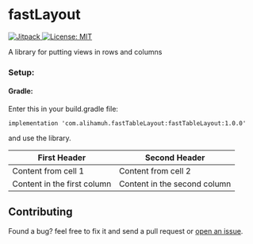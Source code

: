 # fastLayout

[ ![Jitpack](https://api.bintray.com/packages/alihamuh/AndroidRepo/fastTableLayout/images/download.svg?version=1.0.0) ](https://bintray.com/alihamuh/AndroidRepo/fastTableLayout/1.0.0/link)
[![License: MIT](https://img.shields.io/badge/License-MIT-green.svg) ](https://opensource.org/licenses/mit-license.php)

A library for putting views in rows and columns

<h3>Setup:</h3>

<h4>Gradle:</h4>

Enter this in your build.gradle file:

	implementation 'com.alihamuh.fastTableLayout:fastTableLayout:1.0.0'

and use the library.


First Header | Second Header
------------ | -------------
Content from cell 1 | Content from cell 2
Content in the first column | Content in the second column


## Contributing

Found a bug? feel free to fix it and send a pull request or [open an issue](https://github.com/alihamuh/fastLayout/issues).

